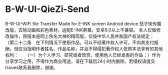 # B-W-UI-QieZi-Send
B-W-UI-WiFi file Transfer Made for E-INK screen Android device
茄子快传魔改版，去除动画和彩色素材，适配E-INK屏幕。安卓9.0以上不兼容。
本人仅做修改操作，原版本是网上佚名大神的精简版，仅按中华人民共和国产权法规定：
（第二十二条　在下列情况下使用作品，可以不经著作权人许可，不向其支付报酬，但应当指明作者姓名、作品名称，并且不得侵犯著作权人依照本法享有的其他权利：　　（一）为个人学习、研究或者欣赏，使用他人已经发表的作品；）作为分享学习之用，不得作为商业用途，请在下载后24小时内删除。若侵权请提交Issues联系我删除，谢谢。
